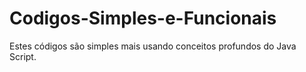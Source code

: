 # Codigos-Simples-e-Funcionais
Estes códigos são simples mais usando conceitos profundos do Java Script.
